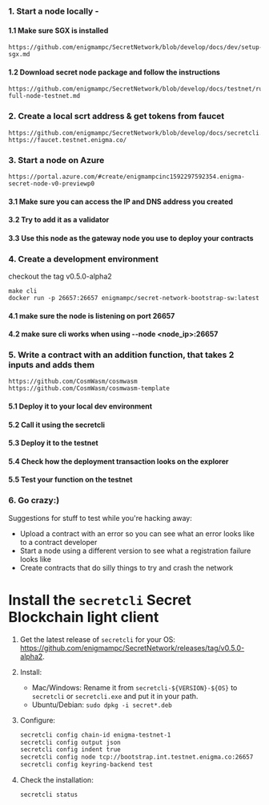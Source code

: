 ### 1. Start a node locally -
#### 1.1 Make sure SGX is installed
```
https://github.com/enigmampc/SecretNetwork/blob/develop/docs/dev/setup-sgx.md
```
#### 1.2 Download secret node package and follow the instructions
```
https://github.com/enigmampc/SecretNetwork/blob/develop/docs/testnet/run-full-node-testnet.md
```
### 2. Create a local scrt address & get tokens from faucet
```
https://github.com/enigmampc/SecretNetwork/blob/develop/docs/secretcli.md
https://faucet.testnet.enigma.co/
```
### 3. Start a node on Azure
```
https://portal.azure.com/#create/enigmampcinc1592297592354.enigma-secret-node-v0-previewp0
```
#### 3.1 Make sure you can access the IP and DNS address you created
#### 3.2 Try to add it as a validator
#### 3.3 Use this node as the gateway node you use to deploy your contracts

### 4. Create a development environment
checkout the tag v0.5.0-alpha2
```
make cli
docker run -p 26657:26657 enigmampc/secret-network-bootstrap-sw:latest
```
#### 4.1 make sure the node is listening on port 26657
#### 4.2 make sure cli works when using --node <node_ip>:26657

### 5. Write a contract with an addition function, that takes 2 inputs and adds them
```
https://github.com/CosmWasm/cosmwasm
https://github.com/CosmWasm/cosmwasm-template
```
#### 5.1 Deploy it to your local dev environment
#### 5.2 Call it using the secretcli
#### 5.3 Deploy it to the testnet
#### 5.4 Check how the deployment transaction looks on the explorer
#### 5.5 Test your function on the testnet

### 6. Go crazy:)

Suggestions for stuff to test while you're hacking away:
* Upload a contract with an error so you can see what an error looks like to a contract developer
* Start a node using a different version to see what a registration failure looks like
* Create contracts that do silly things to try and crash the network

# Install the `secretcli` Secret Blockchain light client

1) Get the latest release of `secretcli` for your OS: https://github.com/enigmampc/SecretNetwork/releases/tag/v0.5.0-alpha2.

2) Install:

   - Mac/Windows: Rename it from `secretcli-${VERSION}-${OS}` to `secretcli` or `secretcli.exe` and put it in your path.
   - Ubuntu/Debian: `sudo dpkg -i secret*.deb`

3) Configure:

   ```bash
   secretcli config chain-id enigma-testnet-1
   secretcli config output json
   secretcli config indent true
   secretcli config node tcp://bootstrap.int.testnet.enigma.co:26657
   secretcli config keyring-backend test
   ```

4) Check the installation:

   ```bash
   secretcli status
   ```
